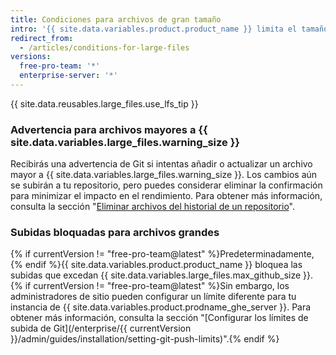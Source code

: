 ```yaml
---
title: Condiciones para archivos de gran tamaño
intro: '{{ site.data.variables.product.product_name }} limita el tamaño permitido para los archivos de los repositorios y bloqueará una subida de información si estos superan el tamaño máximo.'
redirect_from:
  - /articles/conditions-for-large-files
versions:
  free-pro-team: '*'
  enterprise-server: '*'
---
```


{{ site.data.reusables.large_files.use_lfs_tip }}

### Advertencia para archivos mayores a {{ site.data.variables.large_files.warning_size }}

Recibirás una advertencia de Git si intentas añadir o actualizar un archivo mayor a {{ site.data.variables.large_files.warning_size }}. Los cambios aún se subirán a tu repositorio, pero puedes considerar eliminar la confirmación para minimizar el impacto en el rendimiento. Para obtener más información, consulta la sección "[Eliminar archivos del historial de un repositorio](/github/managing-large-files/removing-files-from-a-repositorys-history)".

### Subidas bloquadas para archivos grandes

{% if currentVersion != "free-pro-team@latest" %}Predeterminadamente, {% endif %}{{ site.data.variables.product.product_name }} bloquea las subidas que excedan {{ site.data.variables.large_files.max_github_size }}. {% if currentVersion != "free-pro-team@latest" %}Sin embargo, los administradores de sitio pueden configurar un límite diferente para tu instancia de {{ site.data.variables.product.prodname_ghe_server }}. Para obtener más información, consulta la sección "[Configurar los límites de subida de Git](/enterprise/{{ currentVersion }}/admin/guides/installation/setting-git-push-limits)".{% endif %}
